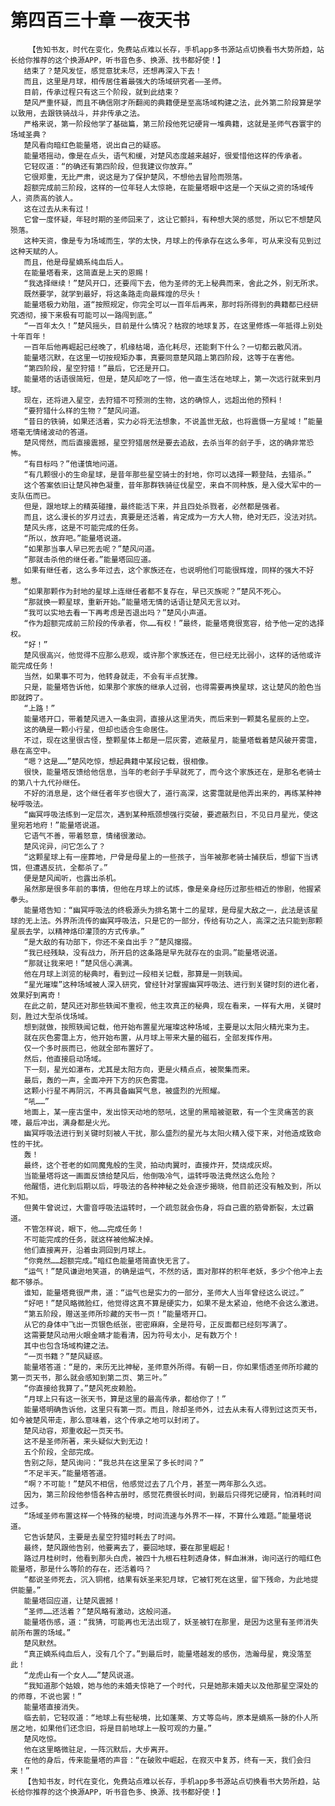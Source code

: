 # 第四百三十章 一夜天书
        【告知书友，时代在变化，免费站点难以长存，手机app多书源站点切换看书大势所趋，站长给你推荐的这个换源APP，听书音色多、换源、找书都好使！】
       结束了？楚风发怔，感觉意犹未尽，还想再深入下去！
       而且，这里是月球，相传居住着最强大的场域研究者——圣师。
       目前，传承过程只有这三个阶段，就到此结束？
       楚风严重怀疑，而且不确信刚才所翻阅的典籍便是至高场域构建之法，此外第二阶段算是学以致用，去跟铁骑战斗，并非传承之法。
       严格来说，第一阶段他学了基础篇，第三阶段他死记硬背一堆典籍，这就是圣师气吞寰宇的场域圣典？
       楚风看向暗红色能量塔，说出自己的疑惑。
       能量塔摇动，像是在点头，语气和缓，对楚风态度越来越好，很爱惜他这样的传承者。
       它轻叹道：“的确还有第四阶段，但我建议你放弃。”
       它很郑重，无比严肃，说这是为了保护楚风，不想他去冒险而殒落。
       超额完成前三阶段，这样的一位年轻人太惊艳，在能量塔眼中这是一个天纵之资的场域传人，资质高的骇人。
       这在过去从未有过！
       它曾一度怀疑，年轻时期的圣师回来了，这让它颤抖，有种想大哭的感觉，所以它不想楚风殒落。
       这种天资，像是专为场域而生，学的太快，月球上的传承存在这么多年，可从来没有见到过这种天赋的人。
       而且，他是母星嫡系纯血后人。
       在能量塔看来，这简直是上天的恩赐！
       “我选择继续！”楚风开口，还要闯下去，他为圣师的无上秘典而来，舍此之外，别无所求。
       既然要学，就学到最好，将这条路走向最辉煌的尽头！
       能量塔极力劝阻，道“按照规定，你完全可以一百年后再来，那时将所得到的典籍都已经研究透彻，接下来极有可能可以一路闯到底。”
       “一百年太久！”楚风摇头，目前是什么情况？枯寂的地球复苏，在这里修炼一年抵得上别处十年百年！
       一百年后他再崛起已经晚了，机缘枯竭，造化耗尽，还能剩下什么？一切都云散风消。
       能量塔沉默，在这里一切按规矩办事，真要同意楚风踏上第四阶段，这等于在害他。
       “第四阶段，星空狩猎！”最后，它还是开口。
       能量塔的话语很简短，但是，楚风却吃了一惊，他一直生活在地球上，第一次远行就来到月球。
       现在，还将进入星空，去狩猎不可预测的生物，这的确惊人，远超出他的预料！
       “要狩猎什么样的生物？”楚风问道。
       “昔日的铁骑，如果还活着，实力必将无法想象，不说盖世无敌，也将震慑一方星域！”能量塔毫无情绪波动的答道。
       楚风愕然，而后直接震撼，星空狩猎居然是要去追敌，去杀当年的刽子手，这的确非常恐怖。
       “有目标吗？”他谨慎地问道。
       “有几颗很小的生命星球，是昔年那些星空骑士的封地，你可以选择一颗登陆，去猎杀。”
       这个答案依旧让楚风神色凝重，昔年那群铁骑征伐星空，来自不同种族，是入侵大军中的一支队伍而已。
       但是，跟地球上的精英碰撞，最终能活下来，并且四处杀戮者，必然都是强者。
       而且，这么漫长的岁月过去，真要是还活着，肯定成为一方大人物，绝对无匹，没法对抗。
       楚风头疼，这是不可能完成的任务。
       “所以，放弃吧。”能量塔说道。
       “如果那当事人早已死去呢？”楚风问道。
       “那就击杀他的继任者。”能量塔回应道。
       如果有继任者，这么多年过去，这个家族还在，也说明他们可能很辉煌，同样的强大不好惹。
       “如果那颗作为封地的星球上连继任者都不复存在，早已灭族呢？”楚风不死心。
       “那就换一颗星球，重新开始。”能量塔无情的话语让楚风无言以对。
       “我可以实地去看一下再考虑是否退出吗？”楚风小声道。
       “作为超额完成前三阶段的传承者，你……有权！”最终，能量塔竟很宽容，给予他一定的选择权。
       “好！”
       楚风很高兴，他觉得不应那么悲观，或许那个家族还在，但已经无比弱小，这样的话他或许能完成任务！
       当然，如果事不可为，他转身就走，不会有半点犹豫。
       只是，能量塔告诉他，如果那个家族的继承人过弱，也得需要再换星球，这让楚风的脸色当即就跨了。
       “上路！”
       能量塔开口，带着楚风进入一条虫洞，直接从这里消失，而后来到一颗莫名星辰的上空。
       这的确是一颗小行星，但却也适合生命居住。
       不过，现在这里很古怪，整颗星体上都是一层灰雾，遮蔽星月，能量塔载着楚风破开雾霭，悬在高空中。
       “嗯？这是……”楚风吃惊，想起典籍中某段记载，很相像。
       很快，能量塔反馈给他信息，当年的老刽子手早就死了，而今这个家族还在，是那名老骑士的第八十九代孙继任。
       不好的消息是，这个继任者年岁也很大了，道行高深，这雾霭就是他弄出来的，再练某种神秘呼吸法。
       “幽冥呼吸法练到一定层次，遇到某种瓶颈想强行突破，要遮蔽烈日，不见日月星光，使这里宛若地府！”能量塔说道。
       它语气不善，带着怒意，情绪很激动。
       楚风诧异，问它怎么了？
       “这颗星球上有一座葬地，尸骨是母星上的一些孩子，当年被那老骑士捕获后，想留下当诱饵，但遭遇反抗，全都杀了。”
       便是楚风闻听，也露出杀机。
       虽然那是很多年前的事情，但他在月球上的试炼，像是亲身经历过那些相近的惨剧，他握紧拳头。
       能量塔告知：“幽冥呼吸法的终极源头为排名第十二的星球，是母星大敌之一，此法是该星球的无上法。外界所流传的幽冥呼吸法，只是它的一部分，传给有功之人，高深之法只能到那颗星辰去学，以精神烙印灌顶的方式传承。”
       “是大敌的有功部下，你还不亲自出手？”楚风撺掇。
       “我已经残缺，没有战力，所开启的这条路是早先就存在的虫洞。”能量塔说道。
       “那就让我来吧！”楚风信心满满。
       他在月球上浏览的秘典时，看到过一段相关记载，那算是一则轶闻。
       “星光璀璨”这种场域被人深入研究，曾经针对掌握幽冥呼吸法、进行到关键时刻的进化者，效果好到离奇！
       在此之前，楚风还对那些轶闻不重视，他主攻真正的秘典，现在看来，一样有大用，关键时刻，胜过大型杀伐场域。
       想到就做，按照轶闻记载，他开始布置星光璀璨这种场域，主要是以太阳火精光束为主。
       就在灰色雾霭上方，他开始布置，从月球上带来大量的磁石，全部发挥作用。
       仅一个多时辰而已，他就全部布置好了。
       然后，他直接启动场域。
       下一刻，星光如瀑布，尤其是太阳方向，更是火精点点，被聚集而来。
       最后，轰的一声，全面冲开下方的灰色雾霭。
       这颗小行星不再阴沉，不再具备幽冥气息，被盛烈的光照耀。
       “吼……”
       地面上，某一座古堡中，发出惊天动地的怒吼，这里的黑暗被驱散，有一个生灵痛苦的哀嚎，最后冲出，满身都是火光。
       幽冥呼吸法进行到关键时刻被人干扰，那么盛烈的星光与太阳火精入侵下来，对他造成致命性的干扰。
       轰！
       最终，这个苍老的如同魔鬼般的生灵，拍动肉翼时，直接炸开，焚烧成灰烬。
       当能量塔将这一画面反馈给楚风后，他倒吸冷气，运转呼吸法竟然这么危险？
       他醒悟，进化到后期以后，呼吸法的各种神秘之处会逐步揭晓，他目前还没有触及到，所以不知。
       但黄牛曾说过，大雷音呼吸法运转时，一个疏忽就会伤身，将自己震的筋骨断裂，太过霸道。
       不管怎样说，眼下，他……完成任务！
       不可能完成的任务，就这样被他解决掉。
       他们直接离开，沿着虫洞回到月球上。
       “你竟然……超额完成。”暗红色能量塔简直快无言了。
       “运气！”楚风谦逊地笑道，的确是运气，不然的话，面对那样的积年老妖，多少个他冲上去都不够杀。
       谁知，能量塔竟很严肃，道：“运气也是实力的一部分，圣师大人当年曾经这么说过。”
       “好吧！”楚风略微脸红，他觉得这真不算是硬实力，如果不是太紧迫，他绝不会这么激进。
       “第五阶段，赠送圣师所珍藏的天书一页！”能量塔开口。
       从它的身体中飞出一页银色纸张，密密麻麻，全是符号，正反面都已经刻写满了。
       这需要楚风动用火眼金睛才能看清，因为符号太小，足有数万个！
       其中也包含场域构建之法。
       “一页书籍？”楚风疑惑。
       能量塔答道：“是的，来历无比神秘，圣师意外所得。有朝一日，你如果悟透圣师所珍藏的第一页天书，那么就会感知到第二页、第三叶。”
       “你直接给我算了。”楚风死皮赖脸。
       “月球上只有这一张天书，算是这里的最高传承，都给你了！”
       能量塔明确告诉他，这里只有第一页。而且，除却圣师外，过去从未有人得到过这页天书，如今被楚风带走，那么意味着，这个传承之地可以封闭了。
       楚风动容，郑重收起一页天书。
       这不是圣师所著，来头疑似大到无边！
       五个阶段，全部完成。
       告别之际，楚风询问：“我总共在这里呆了多长时间？”
       “不足半天。”能量塔答道。
       “啊？不可能！”楚风不相信，他感觉过去了几个月，甚至一两年那么久远。
       因为，第三阶段他参悟各种古册时，感觉花费很长时间，到最后只得死记硬背，怕消耗时间过多。
       “场域圣师布置这样一个特殊的秘境，时间流速与外界不一样，不算什么难题。”能量塔说道。
       它告诉楚风，主要是去星空狩猎时耗去了时间。
       最终，楚风跟他告别，他要离去了，要回地球，要在那里崛起！
       路过月桂树时，他看到那头白虎，被四十九根石柱刺透身体，鲜血淋淋，询问送行的暗红色能量塔，那是什么等阶的存在，还活着吗？
       “都说圣师死去，沉入铜棺，结果有妖圣来犯月球，它被钉死在这里，留下残命，为此地提供能量。”
       能量塔回应道，让楚风震撼！
       “圣师……还活着？”楚风略有激动，这般问道。
       能量塔伤感，道：“我猜，可能再也无法出现了，妖圣被钉在那里，是因为这里有圣师消失前所布置的场域。”
       楚风默然。
       “真正嫡系纯血后人，没有几个了。”到最后时，能量塔越发的感伤，浩瀚母星，竟没落至此！
       “龙虎山有一个女人……”楚风说道。
       “我知道那个姑娘，她与他的未婚夫惊艳了一个时代，只是她那未婚夫以及他那星空深处的的师尊，不说也罢！”
       能量塔直接消失。
       临去前，它轻叹道：“地球上有些秘境，比如蓬莱、方丈等岛屿，原本是嫡系一脉的仆人所居之地，如果他们还念旧，将是目前地球上一股可观的力量。”
       楚风吃惊。
       他在这里略微驻足，一阵沉默后，大步离开。
       在他的身后，传来能量塔的声音：“在破败中崛起，在寂灭中复苏，终有一天，我们会归来！”
       【告知书友，时代在变化，免费站点难以长存，手机app多书源站点切换看书大势所趋，站长给你推荐的这个换源APP，听书音色多、换源、找书都好使！】
